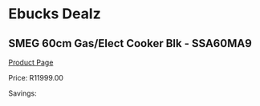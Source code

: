 
# Ebucks Dealz
## SMEG 60cm Gas/Elect Cooker Blk - SSA60MA9
[Product Page](https://www.ebucks.com/web/shop/productSelected.do?prodId=894804662&catId=704983235)

Price: R11999.00

Savings: 


	